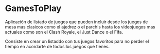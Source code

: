 # GamesToPlay
Aplicación de listado de juegos que pueden incluir desde los juegos de mesa mas clasicos como el ajedrez o el parchis hasta los videojuegos mas actuales como son el Clash Royale, el Just Dance o el Fifa.

Consiste en crear un listaddo con tus juegos favoritos para no perder el tiempo en acordarte de todos los juegos que tienes.
